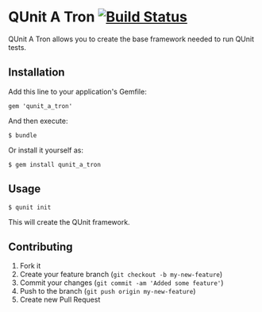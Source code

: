 # QUnit A Tron [![Build Status](https://secure.travis-ci.org/developerdave/qunit_a_tron.png)](http://travis-ci.org/developerdave/qunit_a_tron)

QUnit A Tron allows you to create the base framework needed to run QUnit tests.

## Installation

Add this line to your application's Gemfile:

    gem 'qunit_a_tron'

And then execute:

    $ bundle

Or install it yourself as:

    $ gem install qunit_a_tron

## Usage

    $ qunit init

This will create the QUnit framework.

## Contributing

1. Fork it
2. Create your feature branch (`git checkout -b my-new-feature`)
3. Commit your changes (`git commit -am 'Added some feature'`)
4. Push to the branch (`git push origin my-new-feature`)
5. Create new Pull Request
